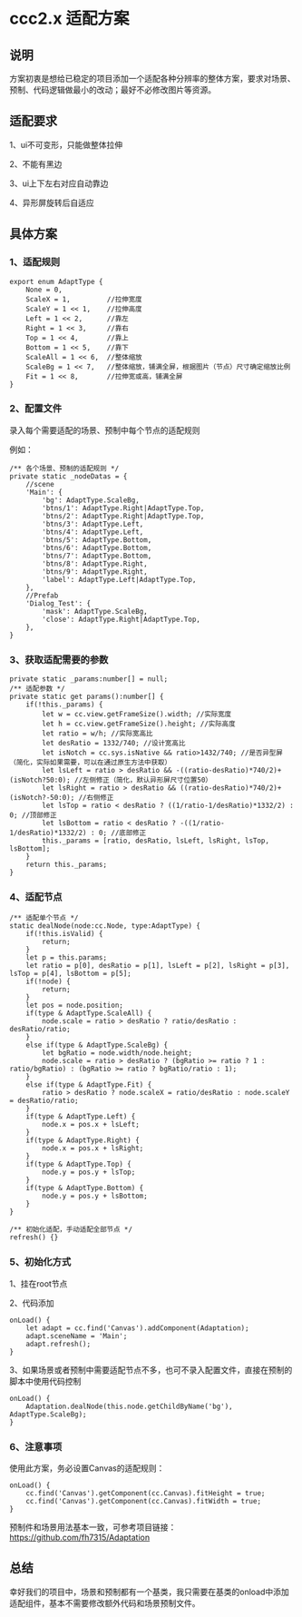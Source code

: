 # ccc2.x 适配方案

## 说明

方案初衷是想给已稳定的项目添加一个适配各种分辨率的整体方案，要求对场景、预制、代码逻辑做最小的改动；最好不必修改图片等资源。

## 适配要求

1、ui不可变形，只能做整体拉伸

2、不能有黑边

3、ui上下左右对应自动靠边

4、异形屏旋转后自适应

## 具体方案

### 1、适配规则

    export enum AdaptType {
        None = 0,
        ScaleX = 1,         //拉伸宽度
        ScaleY = 1 << 1,    //拉伸高度
        Left = 1 << 2,      //靠左
        Right = 1 << 3,     //靠右
        Top = 1 << 4,       //靠上
        Bottom = 1 << 5,    //靠下
        ScaleAll = 1 << 6,  //整体缩放
        ScaleBg = 1 << 7,   //整体缩放，铺满全屏，根据图片（节点）尺寸确定缩放比例
        Fit = 1 << 8,       //拉伸宽或高，铺满全屏
    }

### 2、配置文件

录入每个需要适配的场景、预制中每个节点的适配规则

例如：

    /** 各个场景、预制的适配规则 */
    private static _nodeDatas = {
        //scene
        'Main': {
            'bg': AdaptType.ScaleBg,
            'btns/1': AdaptType.Right|AdaptType.Top,
            'btns/2': AdaptType.Right|AdaptType.Top,
            'btns/3': AdaptType.Left,
            'btns/4': AdaptType.Left,
            'btns/5': AdaptType.Bottom,
            'btns/6': AdaptType.Bottom,
            'btns/7': AdaptType.Bottom,
            'btns/8': AdaptType.Right,
            'btns/9': AdaptType.Right,
            'label': AdaptType.Left|AdaptType.Top,
        },
        //Prefab
        'Dialog_Test': {
            'mask': AdaptType.ScaleBg,
            'close': AdaptType.Right|AdaptType.Top,
        },
    }

### 3、获取适配需要的参数

    private static _params:number[] = null;
    /** 适配参数 */
    private static get params():number[] {
        if(!this._params) {
            let w = cc.view.getFrameSize().width; //实际宽度
            let h = cc.view.getFrameSize().height; //实际高度
            let ratio = w/h; //实际宽高比
            let desRatio = 1332/740; //设计宽高比
            let isNotch = cc.sys.isNative && ratio>1432/740; //是否异型屏（简化，实际如果需要，可以在通过原生方法中获取）
            let lsLeft = ratio > desRatio && -((ratio-desRatio)*740/2)+(isNotch?50:0); //左侧修正（简化，默认异形屏尺寸位置50）
            let lsRight = ratio > desRatio && ((ratio-desRatio)*740/2)+(isNotch?-50:0); //右侧修正
            let lsTop = ratio < desRatio ? ((1/ratio-1/desRatio)*1332/2) : 0; //顶部修正
            let lsBottom = ratio < desRatio ? -((1/ratio-1/desRatio)*1332/2) : 0; //底部修正
            this._params = [ratio, desRatio, lsLeft, lsRight, lsTop, lsBottom];
        }
        return this._params;
    }

### 4、适配节点

    /** 适配单个节点 */
    static dealNode(node:cc.Node, type:AdaptType) {
        if(!this.isValid) {
            return;
        }
        let p = this.params;
        let ratio = p[0], desRatio = p[1], lsLeft = p[2], lsRight = p[3], lsTop = p[4], lsBottom = p[5];
        if(!node) {
            return;
        }
        let pos = node.position;
        if(type & AdaptType.ScaleAll) {
            node.scale = ratio > desRatio ? ratio/desRatio : desRatio/ratio;
        }
        else if(type & AdaptType.ScaleBg) {
            let bgRatio = node.width/node.height;
            node.scale = ratio > desRatio ? (bgRatio >= ratio ? 1 : ratio/bgRatio) : (bgRatio >= ratio ? bgRatio/ratio : 1);
        }
        else if(type & AdaptType.Fit) {
            ratio > desRatio ? node.scaleX = ratio/desRatio : node.scaleY = desRatio/ratio;
        }
        if(type & AdaptType.Left) {
            node.x = pos.x + lsLeft;
        }
        if(type & AdaptType.Right) {
            node.x = pos.x + lsRight;
        }
        if(type & AdaptType.Top) {
            node.y = pos.y + lsTop;
        }
        if(type & AdaptType.Bottom) {
            node.y = pos.y + lsBottom;
        }
    }

    /** 初始化适配，手动适配全部节点 */
    refresh() {}

### 5、初始化方式

1、挂在root节点

2、代码添加
    
    onLoad() {
        let adapt = cc.find('Canvas').addComponent(Adaptation);
        adapt.sceneName = 'Main';
        adapt.refresh();
    }

3、如果场景或者预制中需要适配节点不多，也可不录入配置文件，直接在预制的脚本中使用代码控制

    onLoad() {
        Adaptation.dealNode(this.node.getChildByName('bg'), AdaptType.ScaleBg);
    }

### 6、注意事项

使用此方案，务必设置Canvas的适配规则：

    onLoad() {
        cc.find('Canvas').getComponent(cc.Canvas).fitHeight = true;
        cc.find('Canvas').getComponent(cc.Canvas).fitWidth = true;
    }

预制件和场景用法基本一致，可参考项目链接：https://github.com/fh7315/Adaptation

## 总结

幸好我们的项目中，场景和预制都有一个基类，我只需要在基类的onload中添加适配组件，基本不需要修改额外代码和场景预制文件。